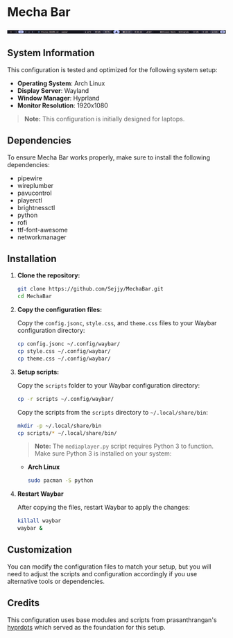 # Mecha Bar
![Mecha Bar](/preview/mecha-bar.png)

## System Information
This configuration is tested and optimized for the following system setup:

- **Operating System**: Arch Linux
- **Display Server**: Wayland
- **Window Manager**: Hyprland
- **Monitor Resolution**: 1920x1080

> **Note:** This configuration is initially designed for laptops.

## Dependencies

To ensure Mecha Bar works properly, make sure to install the following dependencies:

- pipewire
- wireplumber
- pavucontrol
- playerctl
- brightnessctl
- python
- rofi
- ttf-font-awesome
- networkmanager

## Installation
1. **Clone the repository:**

   ```bash
   git clone https://github.com/Sejjy/MechaBar.git
   cd MechaBar
   ```
2. **Copy the configuration files:**

    Copy the `config.jsonc`, `style.css`, and `theme.css` files to your Waybar configuration directory:
    ```bash
    cp config.jsonc ~/.config/waybar/
    cp style.css ~/.config/waybar/
    cp theme.css ~/.config/waybar/
   ```
3. **Setup scripts:**

    Copy the `scripts` folder to your Waybar configuration directory:
    ```bash
    cp -r scripts ~/.config/waybar/
    ```
    Copy the scripts from the `scripts` directory to `~/.local/share/bin`:
    ```bash
    mkdir -p ~/.local/share/bin
    cp scripts/* ~/.local/share/bin/
    ```

    > **Note:** The `mediaplayer.py` script requires Python 3 to function. Make sure Python 3 is installed on your system:
    - **Arch Linux**

        ```bash
        sudo pacman -S python
        ```
4. **Restart Waybar**

    After copying the files, restart Waybar to apply the changes:
    ```bash
    killall waybar
    waybar &
    ```

## Customization
You can modify the configuration files to match your setup, but you will need to adjust the scripts and configuration accordingly if you use alternative tools or dependencies.

## Credits
This configuration uses base modules and scripts from prasanthrangan's [hyprdots](https://github.com/prasanthrangan/hyprdots) which served as the foundation for this setup.


